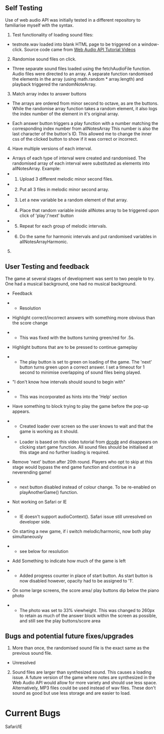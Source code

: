 ## Self Testing
Use of web audio API was initially tested in a different repository to familiarise myself with the syntax.


1. Test functionality of loading sound files:
 - testnote.wav loaded into blank HTML page to be triggered on a window-click. Source code came from [Web Audio API Tutorial Videos](https://www.youtube.com/watch?v=3NgVlAscdcA&list=PLMPgoZdlPumc_llMSynz5BqT8dTwr5sZ2)

2. Randomise sound files on click.
 - Three separate sound files loaded using the fetchAudioFile function. Audio files were directed to an array. A separate function randomised the elements in the array (using math.random * array.length) and playback triggered the randomNoteArray.

3. Match array index to answer buttons
 - The arrays are ordered from minor second to octave, as are the buttons. While the randomise array function takes a random element, it also logs the index number of the element in it's original array.
 
 - Each answer button triggers a play function with a number matching the corresponding index number from allNotesArray
 This number is also the last character of the button's ID. This allowed me to change the inner css of the clicked button to show if it was correct or incorrect.

4. Have multiple versions of each interval.
 - Arrays of each type of interval were created and randomised. The randomised array of each interval were substituted as elements into allNotesArray. Example:
 - 1. Upload 3 different melodic minor second files.
 - 2. Put all 3 files in melodic minor second array.
 - 3. Let a new variable be a random element of that array.
 - 4. Place that random variable inside allNotes array to be triggered upon click of 'play'/'next' button
 - 5. Repeat for each group of melodic intervals.
 - 6. Do the same for harmonic intervals and put randomised variables in allNotesArrayHarmonic.

5. 







## User Testing and feedback

The game at several stages of development was sent to two people to try. One had a musical background, one had no musical background.

-  Feedback
- -  Resolution

-  Highlight correct/incorrect answers with something more obvious than the score change 
- -  This was fixed with the buttons turning green/red for .5s.

-  Highlight buttons that are to be pressed to continue gameplay
- -  The play button is set to green on loading of the game. The 'next' button turns green upon a correct answer. I set a timeout for 1 second to minimise overlapping of sound files being played.

-  "I don't know how intervals should sound to begin with"
- -  This was incorporated as hints into the 'Help' section

-  Have something to block trying to play the game before the pop-up appears. 
- -  Created loader over screen so the user knows to wait and that the game is working as it should.

- -  Loader is based on this video tutorial from [dcode](https://www.youtube.com/watch?v=xuA83OYTE7I) and disappears on clicking start game function. All sound files should be initialised at this stage and no further loading is required.

-  Remove 'next' button after 20th round. Players who opt to skip at this stage would bypass the end game function and continue in a neverending game!
- -  next button disabled instead of colour change. To be re-enabled on playAnotherGame() function.

-  Not working on Safari or IE
- -  IE doesn't support audioContext(). Safari issue still unresolved on developer side.
 
-  On starting a new game, if i switch melodic/harmonic, now both play simultaneously
- -  see below for resolution

-  Add Something to indicate how much of the game is left
- -  Added progress counter in place of start button. As start button is now disabled however, opacity had to be assigned to '1'.

-  On some large screens, the score area/ play buttons dip below the piano photo
- -  The photo was set to 33% viewheight. This was changed to 260px to retain as much of the answer block within the screen as possible, and still see the play buttons/score area
## Bugs and potential future fixes/upgrades

1. More than once, the randomised sound file is the exact same as the previous sound file. 
- Unresolved

2. Sound files are larger than synthesized sound. This causes a loading issue. A future version of the game where notes are 
synthesized in the Web Audio API would allow for more variety and should use less space. Alternatively, MP3 files could be used instead of wav files. 
These don't sound as good but use less storage and are easier to load.




# Current Bugs

Safari/IE 

